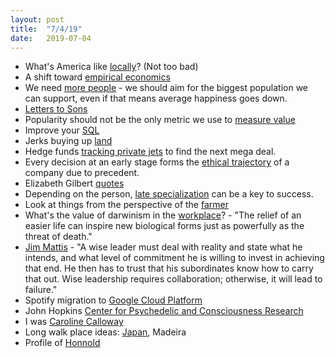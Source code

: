 ```yaml
---
layout: post
title:  "7/4/19"
date:   2019-07-04
---
```


* What's America like [locally](https://www.theatlantic.com/magazine/archive/2018/05/reinventing-america/556856/?utm_source=join1440&utm_medium=email&utm_placement=longreads)? (Not too bad)
* A shift toward [empirical economics](https://www.vox.com/the-highlight/2019/5/14/18520783/harvard-economics-chetty)
* We need [more people](https://www.vox.com/the-highlight/2019/6/5/18617894/repugnant-conclusion-population-growth-philosophy?utm_source=join1440&utm_medium=email&utm_placement=longreads) - we should aim for the biggest population we can support, even if that means average happiness goes down. 
* [Letters to Sons](https://www.fatherly.com/letters-to-boys/?utm_source=join1440&utm_medium=email&utm_placement=etcetera)
* Popularity should not be the only metric we use to [measure value](https://longreads.com/2018/10/02/webzines-90s-online-media/)
* Improve your [SQL](https://selectstarsql.com/)
* Jerks buying up [land](https://www.nytimes.com/2019/06/22/us/wilks-brothers-fracking-business.html?utm_source=join1440&utm_medium=email&utm_placement=longreads)
* Hedge funds [tracking private jets](https://www.bloomberg.com/news/articles/2019-07-02/hedge-funds-are-tracking-private-jets-to-find-the-next-megadeal?utm_source=nextdraft&utm_medium=email) to find the next mega deal.
* Every decision at an early stage forms the [ethical trajectory](https://mikeindustries.com/blog/archive/2019/06/superhuman-is-spying-on-you?utm_source=nextdraft&utm_medium=email) of a company due to precedent.
* Elizabeth Gilbert [quotes](https://www.goodreads.com/author/quotes/11679.Elizabeth_Gilbert)
* Depending on the person, [late specialization](https://www.theguardian.com/lifeandstyle/2019/jul/12/generalise-dont-specialise-why-focusing-too-narrowly-is-bad-for-us?utm_source=join1440&utm_medium=email&utm_placement=longreads) can be a key to success.
* Look at things from the perspective of the [farmer](https://rachelbythebay.com/w/2019/07/15/giant/?utm_source=hackernewsletter&utm_medium=email&utm_term=fav)
* What's the value of darwinism in the [workplace](http://nautil.us/issue/75/story/survival-of-the-friendliest-rp?utm_source=nextdraft&utm_medium=email)? - "The relief of an easier life can inspire new biological forms just as powerfully as the threat of death."
* [Jim Mattis](https://www.wsj.com/articles/jim-mattis-duty-democracy-and-the-threat-of-tribalism-11566984601?utm_source=join1440&utm_medium=email&utm_placement=longreads) - "A wise leader must deal with reality and state what he intends, and what level of commitment he is willing to invest in achieving that end. He then has to trust that his subordinates know how to carry that out. Wise leadership requires collaboration; otherwise, it will lead to failure."
* Spotify migration to [Google Cloud Platform](https://www.computerworld.com.au/article/644574/how-spotify-migrated-everything-from-on-premise-google-cloud-platform/)
* John Hopkins [Center for Psychedelic and Consciousness Research](https://hopkinspsychedelic.org/)
* I was [Caroline Calloway](https://www.thecut.com/2019/09/the-story-of-caroline-calloway-and-her-ghostwriter-natalie.html?utm_source=join1440&utm_medium=email&utm_placement=longreads)
* Long walk place ideas: [Japan](https://www.wired.com/story/six-weeks-100s-miles-hours-glorious-boredom-japan/), Madeira
* Profile of [Honnold](https://www.espn.com/espn/story/_/id/27494779/free-solo-climber-alex-honnold-next-summit-rest-life-body-issue-2019?utm_source=join1440&utm_medium=email&utm_placement=longreads)